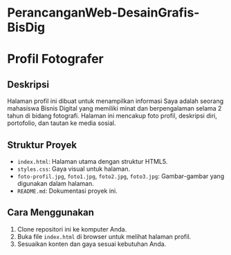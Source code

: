 # PerancanganWeb-DesainGrafis-BisDig


# Profil Fotografer

## Deskripsi
Halaman profil ini dibuat untuk menampilkan informasi Saya adalah seorang mahasiswa Bisnis Digital yang memiliki minat dan berpengalaman selama 2 tahun di bidang fotografi. Halaman ini mencakup foto profil, deskripsi diri, portofolio, dan tautan ke media sosial.

## Struktur Proyek
- `index.html`: Halaman utama dengan struktur HTML5.
- `styles.css`: Gaya visual untuk halaman.
- `foto-profil.jpg`, `foto1.jpg`, `foto2.jpg`, `foto3.jpg`: Gambar-gambar yang digunakan dalam halaman.
- `README.md`: Dokumentasi proyek ini.

## Cara Menggunakan
1. Clone repositori ini ke komputer Anda.
2. Buka file `index.html` di browser untuk melihat halaman profil.
3. Sesuaikan konten dan gaya sesuai kebutuhan Anda.
